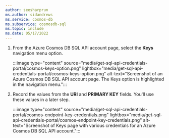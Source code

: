 ```yaml
---
author: seesharprun
ms.author: sidandrews
ms.service: cosmos-db
ms.subservice: cosmosdb-sql
ms.topic: include
ms.date: 05/17/2022
---
```


1. From the Azure Cosmos DB SQL API account page, select the **Keys** navigation menu option.

   :::image type="content" source="media/get-sql-api-credentials-portal/cosmos-keys-option.png" lightbox="media/get-sql-api-credentials-portal/cosmos-keys-option.png" alt-text="Screenshot of an Azure Cosmos DB SQL API account page. The Keys option is highlighted in the navigation menu.":::

1. Record the values from the **URI** and **PRIMARY KEY** fields. You'll use these values in a later step.

   :::image type="content" source="media/get-sql-api-credentials-portal/cosmos-endpoint-key-credentials.png" lightbox="media/get-sql-api-credentials-portal/cosmos-endpoint-key-credentials.png" alt-text="Screenshot of Keys page with various credentials for an Azure Cosmos DB SQL API account.":::
